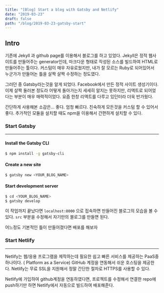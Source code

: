 ```yaml
---
title: "[Blog] Start a blog with Gatsby and Netlify"
date: "2019-03-23"
draft: false
path: "/blog/2019-03-23-gatsby-start"
---
```


## Intro

기존에 Jekyll 과 github page를 이용해서 블로그를 하고 있었다. Jekyll은 정적 웹사이트를 만들어주는 generator인데, 마크다운 형태로 작성된 소스를 빌드하여 HTML로 만들어주는 툴이다. 커스텀이 매우 자유로웠지만, 내가 잘 모르는 Ruby로 되어있어서 누군가가 만들어논 틀을 살짝 살짝 수정하는 정도였다.

그러던 중 Gatsby라는것을 알게 되었다. Facebook에서 만든 정적 사이트 생성기이다. 이제 살짝 둘러본 정도라 어떻게 돌아가는지 세세히 알지는 못하지만, 리액트로 되어었다는 부분이 매우 매력적이었다. 요즘 한창 리액트를 다루고 있던터라 더욱 반가웠다.

간단하게 사용해본 소감은… 좋다. 엄청 빠르다. 친숙하게 모든것을 커스텀 할 수 있어서 좋다. 추가적인 모듈을 설치할 때도 npm을 이용해서 간편하게 설치할 수 있다.

### Start Gatsby

---

#### Install the Gatsby CLI

```bash
$ npm install -g gatsby-cli
```

#### Create a new site

```bash
$ gatsby new <YOUR_BLOG_NAME>
```

#### Start development server

```bash
$ cd <YOUR_BLOG_NAME>
$ gatsby develop
```

이 작업까지 끝났다면 `localhost:8000` 으로 접속하면 만들어진 블로그의 모습을 볼 수 있다. `src` 부분을 수정해서 자기만의 블로그를 만들면 된다.

어느정도 기본적인 틀이 만들어졌다면 배포를 해보자

### Start Netlify

---

Netlify는 웹/응용 프로그램을 제작하는데 필요한 쉽고 빠른 서비스를 제공하는 PaaS중 하나이다. ( Platform as a Service) GitHub 계정을 연동해서 쉬운 호스팅을 제공한다. Netlify는 무료 SSL을 지원해서 정말 간단한 절차로 HTTPS를 사용할 수 있다.

Netlify에 가입하여 github계정을 연동하였다면, 프로젝트를 수정해서 연결한 repo에 push하기만 하면 Netlify에서 자동으로 빌드하여 배포해준다.
